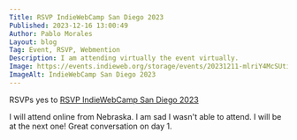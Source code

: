 ```yaml
---
Title: RSVP IndieWebCamp San Diego 2023
Published: 2023-12-16 13:00:49
Author: Pablo Morales
Layout: blog
Tag: Event, RSVP, Webmention
Description: I am attending virtually the event virtually.
Image: https://events.indieweb.org/storage/events/20231211-mlriY4McSUtitGVLskhbbMNxLV8qSa.jpg
ImageAlt: IndieWebCamp San Diego 2023
---
```

<div class="f5 f3-ns lh-copy  georgia" markdown="1">
  <p class="p-summary">
    RSVPs <span class="p-rsvp dark-green">yes</span> 
    to <a href="https://events.indieweb.org/2023/12/indiewebcamp-san-diego-2023-ZEDdVaxIcQjz" class="u-in-reply-to">RSVP IndieWebCamp San Diego 2023</a>
  </p>

I will attend online from Nebraska. I am sad I wasn't able to attend. I will be at the next one! Great conversation on day 1.


</div>